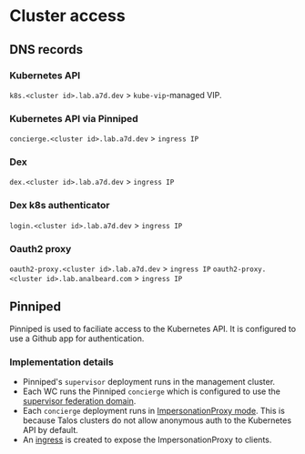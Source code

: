 # Cluster access

## DNS records

### Kubernetes API

`k8s.<cluster id>.lab.a7d.dev` > `kube-vip`-managed VIP.

### Kubernetes API via Pinniped

`concierge.<cluster id>.lab.a7d.dev` > `ingress IP`

### Dex

`dex.<cluster id>.lab.a7d.dev` > `ingress IP`

### Dex k8s authenticator

`login.<cluster id>.lab.a7d.dev` > `ingress IP`

### Oauth2 proxy

`oauth2-proxy.<cluster id>.lab.a7d.dev` > `ingress IP`
`oauth2-proxy.<cluster id>.lab.analbeard.com` > `ingress IP`

## Pinniped

Pinniped is used to faciliate access to the Kubernetes API. It is configured to use a Github app for authentication.

### Implementation details

- Pinniped's `supervisor` deployment runs in the management cluster.
- Each WC runs the Pinniped `concierge` which is configured to use the [supervisor federation domain](/flux/apps/base/pinniped-supervisor/post-setup/federation-domain.yaml).
- Each `concierge` deployment runs in [ImpersonationProxy mode](flux/apps/base/pinniped-concierge/helmrelease.yaml#L27). This is because Talos clusters do not allow anonymous auth to the Kubernetes API by default.
- An [ingress](/flux/apps/base/pinniped-concierge/ingress-impersonation-proxy.yaml) is created to expose the ImpersonationProxy to clients.
